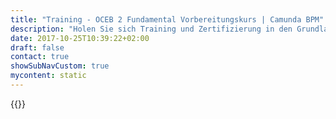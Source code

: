 ```yaml
---
title: "Training - OCEB 2 Fundamental Vorbereitungskurs | Camunda BPM"
description: "Holen Sie sich Training und Zertifizierung in den Grundlagen von OCEB 2. Camunda ist der Marktführer für Workflow-Automatisierung und Geschäftsprozessmanagement. Holen Sie sich heute Ihre 30-Tage-Testversion."
date: 2017-10-25T10:39:22+02:00
draft: false
contact: true
showSubNavCustom: true
mycontent: static
---
```

{{<training-single
name="OCEB 2 Fundamental Preparation"
namede="OCEB 2 Fundamental Vorbereitungskurs"
category="overview"
targetgroup="Business Analysten, Prozess Analysten, Requirements Engineers, Projekleiter"
courseoverview="<p>Business Process Management umschreibt eine Sammlung sehr konkreter Methoden, Verfahren und Technologien, um Geschäftsprozesse zu verbessern. In diesem Seminar verschaffen wir Ihnen einen Überblick über diese Sammlung und qualifizieren Sie gleichzeitig für eine Zertifizierung nach dem OMG-Standard OCEB Fundamental.</p>"
agenda="<h3>Business Goals, Objectives</h3> - 8%<p>Betriebswirtschaftliche Grundlagen aus rein betrieblicher Sicht: Geschäftsgrundlagen, Strategie, Planung und Zielsetzung, Projektmanagement, Marketing, Personal, Finanzen.</p>	<h3>Business Process Concepts and Fundamentals</h3> -11%<p>Grundlegende Aspekte von Geschäftsprozessen: Identifikation von Geschäftsprozessen, Eigenschaften von Prozessen, Ist-Prozesse und Soll-Prozesse, Level der Geschäftsprozessmodellierung, Verbindung von Geschäftsprozessen an Ziele und Aufgaben.</p><h3>Business Process Management Concepts and Fundamentals</h3> -10%<p>Grundlagen des Business Process Management: Funktionelle gegenüber prozessorientierte Unternehmensorganisation; verschiedene Style des Prozessmanagements, Fortschritte im Prozessmanagement, Stakeholder-Aufgaben und Verantwortlichkeiten; Instrumente des Prozessmanagements.	</p><h3>Business Motivation Modeling</h3> - 16%<p>Grundlagen des Geschäftsprozessmodelling - Elemente des Business Motivation Model; Geschäftsvisionen, Ziele, Mittel und Zweck, Mission, Strategien, Taktiken; Aspekte des Geschäftsprozessmodelling.	</p><h3>Business Process Modeling Concepts</h3> - 24%<p>Dieser Abschnitt basiert auf der OMG-Geschäftsprozessmodell und Notationspezifikation ™ Version 2 (BPMN ™ 2). Attribute werden in dieser Prüfung nicht abgedeckt. Business Process Modeling-Grundlagen: BPMN Grundlagen; Definition und Nutzung aller BPMN-Elemente, die in den Beschreibungen und analytischen Konformitäten enthalten sind; Aktivitäten; Gruppierung der Elemente eines Modells.	</p><h3>Business Process Modeling Skills</h3> -16%<p>Dieser Abschnitt basiert auf der OMG-Geschäftsprozessmodell und Notationspezifikation ™ Version 2 (BPMN ™ 2). Attribute werden in dieser Prüfung nicht abgedeckt. Business Process Modeling Skills: Die meisten Fragen in diesem Abschnitt beziehn sich auf kurze Szenarien, die entweder als BPMN-Diagramm oder in ein paar Sätzen präsentiert werden sollen. Alle BPMN-Elemente, die in den Beschreibungen und analytischen Konformitäten enthalten sind, sind enthalten.	</p><h3>Process Quality, Governance and Metrics Frameworks</h3> - 15%<p>Verständnis von Industrie-Referenzmodellen und Qualität, Metriken und Governance-Frameworks: Dieser Abschnitt behandelt Themen auf hohem Wissensstandard, so dass der Kandidat sein Verständnis von Industrie-Frameworks, die entweder nützlich oder, im Rahmen von Regulierungen, gesetzlich für das Projekt erforderlich sind, darlegen kann. Die aufgeführten Rahmenbedingungen beinhalten das APQC Process Classification Framework, SCOR, Value Chain Reference Model, Business Process Maturity Model (BPMM), Six Sigma, Balanced Scorecard, COBIT, Basel 2 und Sarbanes-Oxley.	</p>"
coursegoals="<p>Dieses 1,5-tägige Seminar bereitet Sie optimal auf die OCEB-Zertifizierungsprüfung vor. Im Kurs werden alle prüfungsrelevanten Inhalte sowohl mit deutschen als auch mit englischen Begriffen erklärt. Gleichzeitig stellen wir die in OCEB behandelten Inhalte unserer umfangreichen und langjährigen BPM-Projekterfahrung gegenüber. Auf diese Weise erfahren Sie, welche Inhalte für Ihre eigene Praxis tatsächlich relevant sind, was der Status quo bei den BPM-Trendsettern in der Praxis ist, und auf welche neue Themen Sie sich einstellen sollten.</p><p>Die Zertifizierung auf der OCEB-Stufe 'Fundamental' ist in diesem Training nicht enthalten, sie können den verbleibenden halben Tag in Berlin jedoch optimal nutzen, um die Prüfung in einer der vielen Berliner Pearson Vue Testcenter direkt abzulegen. Melden Sie sich hierzu direkt an:<a href='http://www.pearsonvue.com/omg/' target=_blank> Pearson Vue-Testcenter</a>.</p><p><b>Wissen aus erster Hand:</b> Wir sind seit 2009 ein 'influencing member' der OMG, der Institution hinter der OCEB-Zertifizierung, und in dieser Funktion auch an der Entwicklung der OCEB-Prüfung beteiligt. Wir dürfen die Prüfungsfragen nicht weiter geben, aber wir können Sie optimal auf die Prüfung vorbereiten.</p>"
prerequisites="Einblick in die wesentlichen Konzepte von BPM, BPMN-Know-how von Vorteil."
duration="1.5 Tage"
certificate="Teilnahmezertifikat"
pricing="1490€">}}